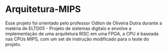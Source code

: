 # Arquitetura-MIPS

Esse projeto foi orientado pelo professor Odilon de Oliveira Dutra durante a matéria de ELTD05 -  Projeto de sistemas digitais e envolve a implementação de uma arquitetura RISC em uma FPGA, a CPU é baseada nas CPUs MIPS, com um set de instrução modificado para o teste do projeto.